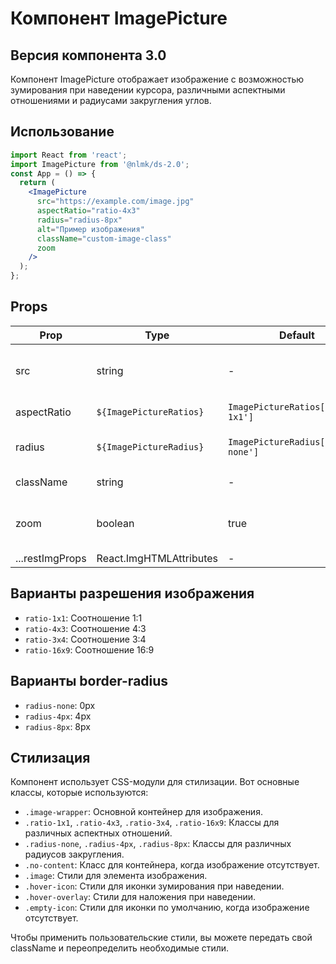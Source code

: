 # Компонент ImagePicture

## Версия компонента 3.0

Компонент ImagePicture отображает изображение с возможностью зумирования при наведении курсора, различными аспектными отношениями и радиусами закругления углов.

## Использование

```jsx
import React from 'react';
import ImagePicture from '@nlmk/ds-2.0';
const App = () => {
  return (
    <ImagePicture
      src="https://example.com/image.jpg"
      aspectRatio="ratio-4x3"
      radius="radius-8px"
      alt="Пример изображения"
      className="custom-image-class"
      zoom
    />
  );
};
```

## Props

| Prop | Type | Default | Description |
| --- | --- | --- | --- |
| src | string | - | URL изображения для отображения. |
| aspectRatio | `${ImagePictureRatios}` | `ImagePictureRatios['ratio-1x1']` | Разрешение изображения |
| radius | `${ImagePictureRadius}` | `ImagePictureRadius['radius-none']` | Радиус закругления углов |
| className | string | - | Дополнительный CSS-класс |
| zoom | boolean | true | Включает эффект зумирования при наведении |
| ...restImgProps | React.ImgHTMLAttributes<HTMLImageElement> | - | Props элемента <img> |

## Варианты разрешения изображения

- `ratio-1x1`: Соотношение 1:1
- `ratio-4x3`: Соотношение 4:3
- `ratio-3x4`: Соотношение 3:4
- `ratio-16x9`: Соотношение 16:9

## Варианты border-radius

- `radius-none`: 0px
- `radius-4px`: 4px
- `radius-8px`: 8px

## Стилизация

Компонент использует CSS-модули для стилизации. Вот основные классы, которые используются:

- `.image-wrapper`: Основной контейнер для изображения.
- `.ratio-1x1`, `.ratio-4x3`, `.ratio-3x4`, `.ratio-16x9`: Классы для различных аспектных отношений.
- `.radius-none`, `.radius-4px`, `.radius-8px`: Классы для различных радиусов закругления.
- `.no-content`: Класс для контейнера, когда изображение отсутствует.
- `.image`: Стили для элемента изображения.
- `.hover-icon`: Стили для иконки зумирования при наведении.
- `.hover-overlay`: Стили для наложения при наведении.
- `.empty-icon`: Стили для иконки по умолчанию, когда изображение отсутствует.

Чтобы применить пользовательские стили, вы можете передать свой className и переопределить необходимые стили.
